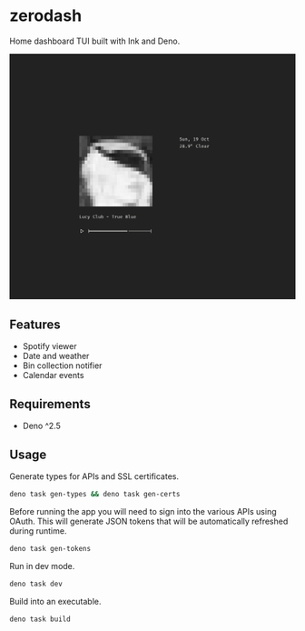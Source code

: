 # zerodash

Home dashboard TUI built with Ink and Deno.

![Screenshot](https://raw.githubusercontent.com/leviceccato/zerodash/refs/heads/main/screenshot.png)

## Features

- Spotify viewer
- Date and weather
- Bin collection notifier
- Calendar events

## Requirements

- Deno ^2.5

## Usage

Generate types for APIs and SSL certificates.

```sh
deno task gen-types && deno task gen-certs
```

Before running the app you will need to sign into the various APIs using OAuth. This will generate JSON tokens that will be automatically refreshed during runtime.

```sh
deno task gen-tokens
```

Run in dev mode.

```sh
deno task dev
```

Build into an executable.

```sh
deno task build
```
